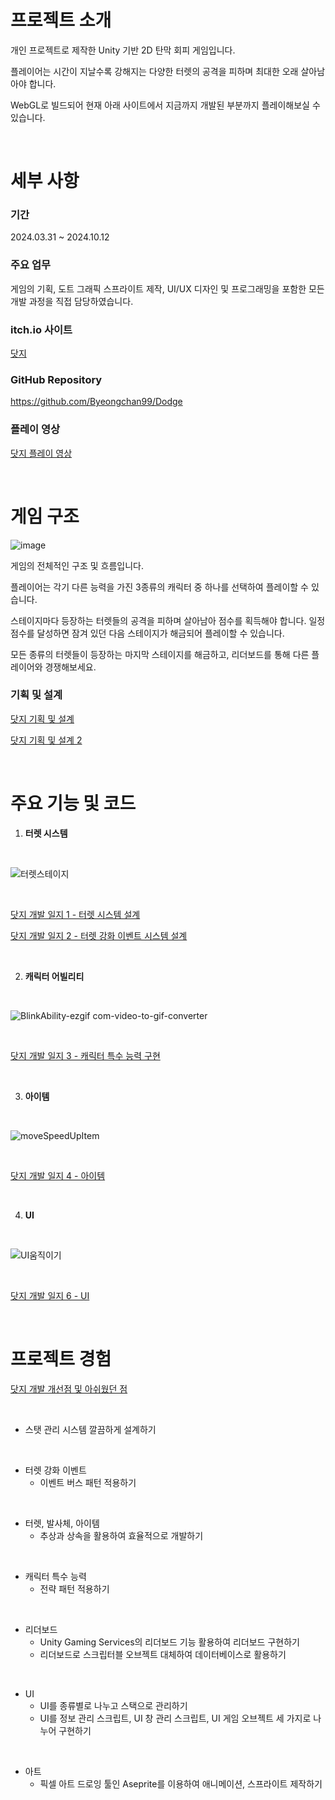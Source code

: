 # 프로젝트 소개

개인 프로젝트로 제작한 Unity 기반 2D 탄막 회피 게임입니다.

플레이어는 시간이 지날수록 강해지는 다양한 터렛의 공격을 피하며 최대한 오래 살아남아야 합니다.

WebGL로 빌드되어 현재 아래 사이트에서 지금까지 개발된 부분까지 플레이해보실 수 있습니다.

<br/>

# 세부 사항

### 기간

2024.03.31 ~ 2024.10.12

### 주요 업무

게임의 기획, 도트 그래픽 스프라이트 제작, UI/UX 디자인 및 프로그래밍을 포함한 모든 개발 과정을 직접 담당하였습니다.

### itch.io 사이트

[닷지](https://harrrypoter.itch.io/dodge)

### GitHub Repository

https://github.com/Byeongchan99/Dodge

### 플레이 영상

[닷지 플레이 영상](https://youtu.be/Nb-ofi6hx1c?si=WBb4MgnMejv43cnM)

<br/>

# 게임 구조

![image](https://github.com/user-attachments/assets/c02a4394-bb67-4385-b15d-70f7d13afa8e)

게임의 전체적인 구조 및 흐름입니다.

플레이어는 각기 다른 능력을 가진 3종류의 캐릭터 중 하나를 선택하여 플레이할 수 있습니다. 

스테이지마다 등장하는 터렛들의 공격을 피하며 살아남아 점수를 획득해야 합니다. 일정 점수를 달성하면 잠겨 있던 다음 스테이지가 해금되어 플레이할 수 있습니다. 

모든 종류의 터렛들이 등장하는 마지막 스테이지를 해금하고, 리더보드를 통해 다른 플레이어와 경쟁해보세요.

### 기획 및 설계

[닷지 기획 및 설계](https://www.notion.so/97ccbf5ba7bd4e8bbf86c3d808d80e11?pvs=21) 

[닷지 기획 및 설계 2](https://www.notion.so/2-5c5c3ecac60c44abb4ad6686f458084f?pvs=21) 

<br/>

# 주요 기능 및 코드

1. **터렛 시스템**

<br/>

![터렛스테이지](https://github.com/user-attachments/assets/02551053-9fee-4bc5-a521-bb873f332aaa)

<br/>

[닷지 개발 일지 1 - 터렛 시스템 설계](https://www.notion.so/1-9559e4cc3149425d836e6b5dc56a7dcf?pvs=21) 

[닷지 개발 일지 2 - 터렛 강화 이벤트 시스템 설계](https://www.notion.so/2-32edddacafff4031a4ac6f4eab259368?pvs=21) 

<br/>

2. **캐릭터 어빌리티**

<br/>

![BlinkAbility-ezgif com-video-to-gif-converter](https://github.com/user-attachments/assets/ff5e47f2-20e4-4fa9-92e1-57ba39e362fd)

<br/>

[닷지 개발 일지 3 - 캐릭터 특수 능력 구현](https://www.notion.so/3-1173d4b5b7b14c79b0afc37a93105b15?pvs=21) 

<br/>

3. **아이템**

<br/>

![moveSpeedUpItem](https://github.com/user-attachments/assets/db19135e-d81b-4da2-81a4-5ea5881b24d0)

<br/>

[닷지 개발 일지 4 - 아이템](https://www.notion.so/4-13b41ff392d74e5396ade33136bdab43?pvs=21) 

<br/>

4. **UI**

<br/>

![UI움직이기](https://github.com/user-attachments/assets/97d0aad8-d4c6-4453-85d9-9e312c855082)

<br/>

[닷지 개발 일지 6 - UI](https://www.notion.so/6-UI-6c359be9609b48c39339ddb64b211e20)

<br/>

# 프로젝트 경험

[닷지 개발 개선점 및 아쉬웠던 점](https://www.notion.so/2840a060b42141a698bb86206962baba?pvs=21)

<br/>

- 스탯 관리 시스템 깔끔하게 설계하기

<br/>

- 터렛 강화 이벤트
    - 이벤트 버스 패턴 적용하기

<br/>

- 터렛, 발사체, 아이템
    - 추상과 상속을 활용하여 효율적으로 개발하기

<br/>

- 캐릭터 특수 능력
    - 전략 패턴 적용하기

<br/>

- 리더보드
    - Unity Gaming Services의 리더보드 기능 활용하여 리더보드 구현하기
    - 리더보드로 스크립터블 오브젝트 대체하여 데이터베이스로 활용하기

<br/>

- UI
    - UI를 종류별로 나누고 스택으로 관리하기
    - UI를 정보 관리 스크립트, UI 창 관리 스크립트, UI 게임 오브젝트 세 가지로 나누어 구현하기

<br/>

- 아트
    - 픽셀 아트 드로잉 툴인 Aseprite를 이용하여 애니메이션, 스프라이트 제작하기

<br/>
